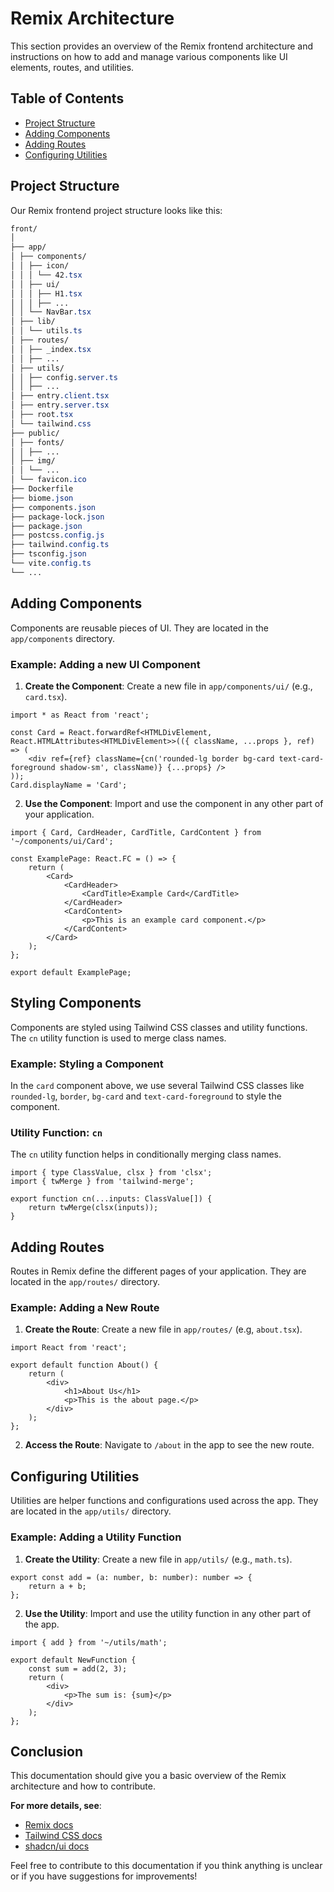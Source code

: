 # Remix Architecture
This section provides an overview of the Remix frontend architecture and instructions on how to add and manage various components like UI elements, routes, and utilities.

## Table of Contents
- [Project Structure](#project-structure)
- [Adding Components](#adding-components)
- [Adding Routes](#adding-routes)
- [Configuring Utilities](#configuring-utilities)

## Project Structure
Our Remix frontend project structure looks like this:
```css
front/
│
├── app/
│ ├── components/
│ │ ├── icon/
│ │ │ └── 42.tsx
│ │ ├── ui/
│ │ │ ├── H1.tsx
│ │ │ ├── ...
│ │ └── NavBar.tsx
│ ├── lib/
│ │ └── utils.ts
│ ├── routes/
│ │ ├── _index.tsx
│ │ ├── ...
│ ├── utils/
│ │ ├── config.server.ts
│ │ ├── ...
│ ├── entry.client.tsx
│ ├── entry.server.tsx
│ ├── root.tsx
│ └── tailwind.css
├── public/
│ ├── fonts/
│ │ ├── ...
│ ├── img/
│ │ └── ...
│ └── favicon.ico
├── Dockerfile
├── biome.json
├── components.json
├── package-lock.json
├── package.json
├── postcss.config.js
├── tailwind.config.ts
├── tsconfig.json
└── vite.config.ts
└── ...
```

## Adding Components
Components are reusable pieces of UI. They are located in the `app/components` directory.

### Example: Adding a new UI Component
1. **Create the Component**: Create a new file in `app/components/ui/` (e.g., `card.tsx`).
```tsx
import * as React from 'react';

const Card = React.forwardRef<HTMLDivElement, React.HTMLAttributes<HTMLDivElement>>(({ className, ...props }, ref) => (
    <div ref={ref} className={cn('rounded-lg border bg-card text-card-foreground shadow-sm', className)} {...props} />
));
Card.displayName = 'Card';
```
2. **Use the Component**: Import and use the component in any other part of your application.
```tsx
import { Card, CardHeader, CardTitle, CardContent } from '~/components/ui/Card';

const ExamplePage: React.FC = () => {
    return (
        <Card>
            <CardHeader>
                <CardTitle>Example Card</CardTitle>
            </CardHeader>
            <CardContent>
                <p>This is an example card component.</p>
            </CardContent>
        </Card>
    );
};

export default ExamplePage;
```

## Styling Components
Components are styled using Tailwind CSS classes and utility functions. The `cn` utility function is used to merge class names.

### Example: Styling a Component
In the `card` component above, we use several Tailwind CSS classes like `rounded-lg`, `border`, `bg-card` and `text-card-foreground` to style the component.

### Utility Function: `cn` 
The `cn` utility function helps in conditionally merging class names.
```tsx
import { type ClassValue, clsx } from 'clsx';
import { twMerge } from 'tailwind-merge';

export function cn(...inputs: ClassValue[]) {
    return twMerge(clsx(inputs));
}
```

## Adding Routes
Routes in Remix define the different pages of your application. They are located in the `app/routes/` directory.

### Example: Adding a New Route
1. **Create the Route**: Create a new file in `app/routes/` (e.g, `about.tsx`).
```tsx
import React from 'react';

export default function About() {
    return (
        <div>
            <h1>About Us</h1>
            <p>This is the about page.</p>
        </div>
    );
};
```
2. **Access the Route**: Navigate to `/about` in the app to see the new route.

## Configuring Utilities
Utilities are helper functions and configurations used across the app. They are located in the `app/utils/` directory.

### Example: Adding a Utility Function
1. **Create the Utility**: Create a new file in `app/utils/` (e.g., `math.ts`).
```tsx
export const add = (a: number, b: number): number => {
    return a + b;
};
```
2. **Use the Utility**: Import and use the utility function in any other part of the app.
```tsx
import { add } from '~/utils/math';

export default NewFunction {
    const sum = add(2, 3);
    return (
        <div>
            <p>The sum is: {sum}</p>
        </div>
    );
};
```

## Conclusion
This documentation should give you a basic overview of the Remix architecture and how to contribute.

**For more details, see**:
- [Remix docs](https://remix.run/docs)
- [Tailwind CSS docs](https://tailwindcss.com/docs)
- [shadcn/ui docs](https://ui.shadcn.com/docs)


Feel free to contribute to this documentation if you think anything is unclear or if you have suggestions for improvements!
